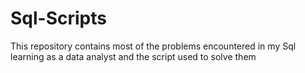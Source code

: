 # Sql-Scripts
This repository contains most of the problems encountered in my Sql learning as a data analyst and the script used to solve them
